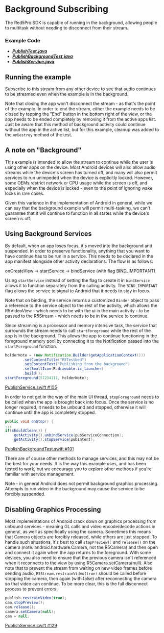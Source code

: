 # Background Subscribing

The Red5Pro SDK is capable of running in the background, allowing people to multitask without needing to disconnect from their stream.

### Example Code

- ***[PublishTest.java](../SubscribeTest/PublishTest.java)***
- ***[PublishBackgroundTest.java](PublishBackgroundTest.java)***
- ***[PublishService.java](PublishService.java)***

## Running the example

Subscribe to this stream from any other device to see that audio continues to be streamed even when the example is in the background.

Note that closing the app won't disconnect the stream - as that's the point of the example. In order to end the stream, either the example needs to be closed by tapping the "End" button in the bottom right of the view, or the app needs to be ended completely by removing it from the active apps list. Just be aware that this method of background activity could continue without the app in the active list, but for this example, cleanup was added to the `onDestroy` method of the test.

## A note on "Background"

This example is intended to allow the stream to continue while the user is using other apps on the device. Most Android devices will also allow audio streams while the device's screen has turned off, and many will also permit services to run unimpeded when the device is explicitly locked. However, some OEMs restrict network or CPU usage while the screen is off, and especially when the device is locked - even to the point of ignoring wake locks in rare cases.

Given this varience in the implementation of Android in general, while we can say that the background example will permit multi-tasking, we can't guarantee that it will continue to function in all states while the device's screen is off.

## Using Background Services

By default, when an app loses focus, it's moved into the background and suspended. In order to preserve functionality, anything that you want to have continue has to be run in a service. This needs to be declared in the app manifest alongside other activity declarations. The flow is as follows:

onCreateView -> startService -> bindService (with flag BIND_IMPORTANT)

Using `startService` instead of setting the flag to create it in `bindService` allows it to function separately from the calling activity. The `BIND_IMPORTANT` flag allows the service to signal to Android that it needs to stay in focus.

Note that on binding, the service returns a customized `Binder` object to pass a reference to the service object to the rest of the activity, which allows the R5VideoView - which needs to be with the ui in the main activity - to be passed to the R5Stream - which needs to be in the service to continue.

Since streaming is a processor and memory intensive task, the service that surrounds the stream needs to call `startForeground` while the rest of the app is in the background. This allows the app to continue functioning in the foreground memory pool by connecting it to the Notification passed into the `startForeground` function.

```Java
holderNote = (new Notification.Builder(getApplicationContext()))
        .setContentTitle("R5Testbed")
        .setContentText("Publishing from the background")
        .setSmallIcon(R.drawable.ic_launcher)
        .build();
startForeground(57234111, holderNote);
```

[PublishService.swift #105](PublishService.swift#L105)

In order to not get in the way of the main UI thread, `stopForeground` needs to be called when the app is brought back into focus.
Once the service is no longer required, it needs to be unbound and stopped, otherwise it will continue until the app is completely stopped.

```Java
public void onStop() {
...
if(shouldClean()) {
    getActivity().unbindService(pubServiceConnection);
    getActivity().stopService(pubIntent);
```

[PublishBackgroundTest.swift #101](PublishBackgroundTest.swift#L101)

There are of course other methods to manage services, and this may not be the best for your needs. It is the way this example uses, and has been tested to work, but we encourage you to explore other methods if you're familiar with service management.

Note - in general Android does not permit background graphics processing. Attempts to run video in the background may cause the service to be forcibly suspended.

## Disabling Graphics Processing

Most implementations of Android crack down on graphics processing from unbound services - meaning GL calls and video encode/decode actions in general, as well as specifically using the camera. Sometimes this means that Camera objects are forcibly released, while others are just stopped. To handle such situations, it's best to call `stopPreview()` and `release()` on the camera (note: android.hardware.Camera, not the R5Camera) and then open and connect it again when the app returns to the foreground. With some devices, you also need to ensure that the previous camera isn't referenced when it reconnects to the view by using R5Camera.setCamera(null). Also note that to prevent the stream from waiting on new video frames before sending audio, `R5Stream.restrainVideo(true)` should be called before stopping the camera, then again (with false) after reconnecting the camera so that video can continue.
To be more clear, this is the full disconnect process to prevent errors:

```Java
publish.restrainVideo(true);
cam.stopPreview();
cam.release();
camera.setCamera(null);
cam = null;
```

[PublishService.swift #129](PublishService.swift#L129)

